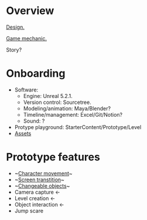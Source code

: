 # Overview
[Design.](https://docs.google.com/document/d/14pxaU9jh10bZgfLkQ-MZyCCL96f_qAYZ3rTugLFUwBA/edit?tab=t.0)

[Game mechanic.](https://docs.google.com/document/d/1Y2IKV0c1WI3ByPDBcKHTEfSmWr9vMVX53gyyjMuL_wE/edit?usp=sharing)

Story?

# Onboarding
- Software:
  -  Engine: Unreal 5.2.1.
  -  Version control: Sourcetree.
  -  Modeling/animation: Maya/Blender?
  -  Timeline/management: Excel/Git/Notion?
  -  Sound: ?
- Protype playground: StarterContent/Prototype/Level
- [Assets](https://www.fab.com/listings/c20d8785-cee6-4c07-9ee7-6ed8d990fb84)

# Prototype features
- ~[Character movement](https://github.com/chicamhao/EEH/pull/5)~
- ~[Screen transtition](https://github.com/chicamhao/EEH/pull/9)~
- ~[Changeable objects](https://github.com/chicamhao/EEH/pull/12)~
- Camera capture <-
- Level creation <-
- Object interaction <-
- Jump scare

